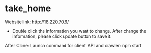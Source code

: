 # take_home

Website link: http://18.220.70.6/
- Double click the information you want to change. After change the information, please click update button to save it.

After Clone:
Launch command for client, API and crawler: npm start
